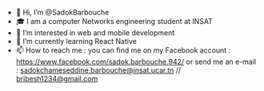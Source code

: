 - 👋 Hi, I’m @SadokBarbouche
- 🎓 I am a computer Networks engineering student at INSAT
- 👀 I’m interested in web and mobile development 
- 🌱 I’m currently learning React Native
- 📫 How to reach me : you can find me on my Facebook account : https://www.facebook.com/sadok.barbouche.942/ 
      or send me an e-mail : sadokchameseddine.barbouche@insat.ucar.tn // bribesh1234@gmail.com

<!---
SadokBarbouche/SadokBarbouche is a ✨ special ✨ repository because its `README.md` (this file) appears on your GitHub profile.
You can click the Preview link to take a look at your changes.
--->
